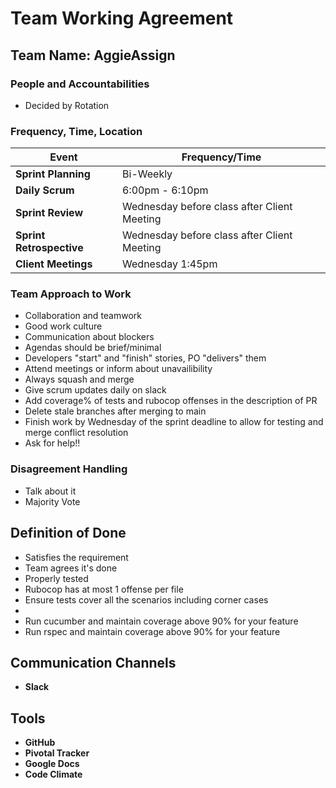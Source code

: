 # Team Working Agreement

## Team Name: AggieAssign

### People and Accountabilities
- Decided by Rotation

### Frequency, Time, Location

| Event                  | Frequency/Time |
|------------------------|----------------|
| **Sprint Planning**     | Bi-Weekly      |
| **Daily Scrum**         | 6:00pm - 6:10pm            |
| **Sprint Review**       | Wednesday before class after Client Meeting |
| **Sprint Retrospective**| Wednesday before class after Client Meeting |
| **Client Meetings**	  | Wednesday 1:45pm |

### Team Approach to Work
- Collaboration and teamwork
- Good work culture
- Communication about blockers
- Agendas should be brief/minimal
- Developers "start" and "finish" stories, PO "delivers" them
- Attend meetings or inform about unavailibility
- Always squash and merge
- Give scrum updates daily on slack
- Add coverage% of tests and rubocop offenses in the description of PR
- Delete stale branches after merging to main
- Finish work by Wednesday of the sprint deadline to allow for testing and merge conflict resolution
- Ask for help!!

### Disagreement Handling
- Talk about it
- Majority Vote

## Definition of Done
- Satisfies the requirement
- Team agrees it's done
- Properly tested
- Rubocop has at most 1 offense per file
- Ensure tests cover all the scenarios including corner cases
- 
- Run cucumber and maintain coverage above 90% for your feature
- Run rspec and maintain coverage above 90% for your feature

## Communication Channels
- **Slack**

## Tools
- **GitHub**
- **Pivotal Tracker**
- **Google Docs**
- **Code Climate**
